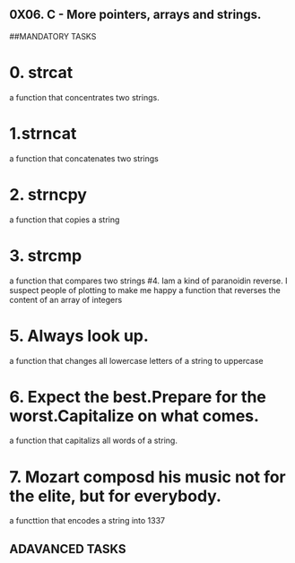 ## 0X06. C - More pointers, arrays and strings.

##MANDATORY TASKS

# 0. strcat
a function that concentrates two strings.
# 1.strncat
a function that concatenates two strings
# 2. strncpy
a function that copies a string
# 3. strcmp
a function that compares two strings
#4. Iam a kind of paranoidin reverse. I suspect people of plotting to make me happy
a function that reverses the content of an array of integers
# 5. Always look up.
a function that changes all lowercase letters of a string to uppercase
# 6. Expect the best.Prepare for the worst.Capitalize on what comes.
a function that capitalizs all words of a string.
# 7. Mozart composd his music not for the elite, but for everybody.
a functtion that encodes a string into 1337

## ADAVANCED TASKS